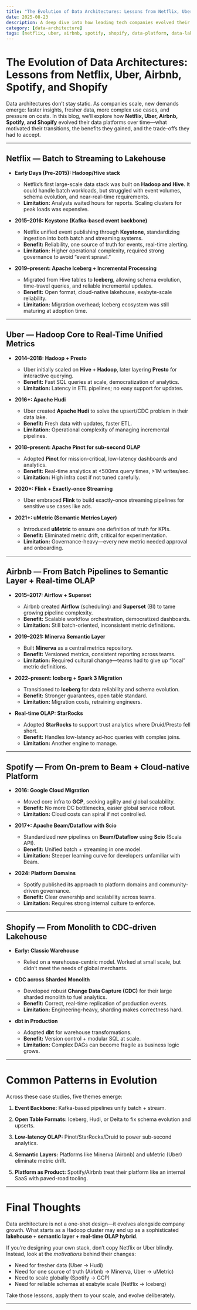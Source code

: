 ```yaml
---
title: "The Evolution of Data Architectures: Lessons from Netflix, Uber, Airbnb, Spotify, and Shopify"
date: 2025-08-23
description: A deep dive into how leading tech companies evolved their data architectures, why those changes happened, and what trade-offs they faced.
category: [data-architecture]
tags: [netflix, uber, airbnb, spotify, shopify, data-platform, data-lakehouse, streaming, olap, semantic-layer, case-studies, data-engineering]
---
```


# The Evolution of Data Architectures: Lessons from Netflix, Uber, Airbnb, Spotify, and Shopify

Data architectures don’t stay static. As companies scale, new demands emerge: faster insights, fresher data, more complex use cases, and pressure on costs. In this blog, we’ll explore how **Netflix, Uber, Airbnb, Spotify, and Shopify** evolved their data platforms over time—what motivated their transitions, the benefits they gained, and the trade-offs they had to accept.

---

## Netflix — Batch to Streaming to Lakehouse

- **Early Days (Pre-2015): Hadoop/Hive stack**
  - Netflix’s first large-scale data stack was built on **Hadoop and Hive**. It could handle batch workloads, but struggled with event volumes, schema evolution, and near-real-time requirements.   
  - **Limitation:** Analysts waited hours for reports. Scaling clusters for peak loads was expensive.

- **2015–2016: Keystone (Kafka-based event backbone)**
  - Netflix unified event publishing through **Keystone**, standardizing ingestion into both batch and streaming systems.   
  - **Benefit:** Reliability, one source of truth for events, real-time alerting.  
  - **Limitation:** Higher operational complexity, required strong governance to avoid “event sprawl.”

- **2019–present: Apache Iceberg + Incremental Processing**
  - Migrated from Hive tables to **Iceberg**, allowing schema evolution, time-travel queries, and reliable incremental updates.   
  - **Benefit:** Open format, cloud-native lakehouse, exabyte-scale reliability.  
  - **Limitation:** Migration overhead; Iceberg ecosystem was still maturing at adoption time.

---

## Uber — Hadoop Core to Real-Time Unified Metrics

- **2014–2018: Hadoop + Presto**
  - Uber initially scaled on **Hive + Hadoop**, later layering **Presto** for interactive querying.   
  - **Benefit:** Fast SQL queries at scale, democratization of analytics.  
  - **Limitation:** Latency in ETL pipelines; no easy support for updates.

- **2016+: Apache Hudi**
  - Uber created **Apache Hudi** to solve the upsert/CDC problem in their data lake.   
  - **Benefit:** Fresh data with updates, faster ETL.  
  - **Limitation:** Operational complexity of managing incremental pipelines.

- **2018–present: Apache Pinot for sub-second OLAP**
  - Adopted **Pinot** for mission-critical, low-latency dashboards and analytics.   
  - **Benefit:** Real-time analytics at <500ms query times, >1M writes/sec.  
  - **Limitation:** High infra cost if not tuned carefully.

- **2020+: Flink + Exactly-once Streaming**
  - Uber embraced **Flink** to build exactly-once streaming pipelines for sensitive use cases like ads. 

- **2021+: uMetric (Semantic Metrics Layer)**
  - Introduced **uMetric** to ensure one definition of truth for KPIs.   
  - **Benefit:** Eliminated metric drift, critical for experimentation.  
  - **Limitation:** Governance-heavy—every new metric needed approval and onboarding.

---

## Airbnb — From Batch Pipelines to Semantic Layer + Real-time OLAP

- **2015–2017: Airflow + Superset**
  - Airbnb created **Airflow** (scheduling) and **Superset** (BI) to tame growing pipeline complexity.   
  - **Benefit:** Scalable workflow orchestration, democratized dashboards.  
  - **Limitation:** Still batch-oriented, inconsistent metric definitions.

- **2019–2021: Minerva Semantic Layer**
  - Built **Minerva** as a central metrics repository.   
  - **Benefit:** Versioned metrics, consistent reporting across teams.  
  - **Limitation:** Required cultural change—teams had to give up “local” metric definitions.

- **2022–present: Iceberg + Spark 3 Migration**
  - Transitioned to **Iceberg** for data reliability and schema evolution.   
  - **Benefit:** Stronger guarantees, open table standard.  
  - **Limitation:** Migration costs, retraining engineers.

- **Real-time OLAP: StarRocks**
  - Adopted **StarRocks** to support trust analytics where Druid/Presto fell short.   
  - **Benefit:** Handles low-latency ad-hoc queries with complex joins.  
  - **Limitation:** Another engine to manage.

---

## Spotify — From On-prem to Beam + Cloud-native Platform

- **2016: Google Cloud Migration**
  - Moved core infra to **GCP**, seeking agility and global scalability.   
  - **Benefit:** No more DC bottlenecks, easier global service rollout.  
  - **Limitation:** Cloud costs can spiral if not controlled.

- **2017+: Apache Beam/Dataflow with Scio**
  - Standardized new pipelines on **Beam/Dataflow** using **Scio** (Scala API).   
  - **Benefit:** Unified batch + streaming in one model.  
  - **Limitation:** Steeper learning curve for developers unfamiliar with Beam.

- **2024: Platform Domains**
  - Spotify published its approach to platform domains and community-driven governance.   
  - **Benefit:** Clear ownership and scalability across teams.  
  - **Limitation:** Requires strong internal culture to enforce.

---

## Shopify — From Monolith to CDC-driven Lakehouse

- **Early: Classic Warehouse**
  - Relied on a warehouse-centric model. Worked at small scale, but didn’t meet the needs of global merchants.

- **CDC across Sharded Monolith**
  - Developed robust **Change Data Capture (CDC)** for their large sharded monolith to fuel analytics.   
  - **Benefit:** Correct, real-time replication of production events.  
  - **Limitation:** Engineering-heavy, sharding makes correctness hard.

- **dbt in Production**
  - Adopted **dbt** for warehouse transformations.   
  - **Benefit:** Version control + modular SQL at scale.  
  - **Limitation:** Complex DAGs can become fragile as business logic grows.

---

# Common Patterns in Evolution

Across these case studies, five themes emerge:

1. **Event Backbone:** Kafka-based pipelines unify batch + stream.  
     
2. **Open Table Formats:** Iceberg, Hudi, or Delta to fix schema evolution and upserts.  
     
3. **Low-latency OLAP:** Pinot/StarRocks/Druid to power sub-second analytics.  
     
4. **Semantic Layers:** Platforms like Minerva (Airbnb) and uMetric (Uber) eliminate metric drift.  
     
5. **Platform as Product:** Spotify/Airbnb treat their platform like an internal SaaS with paved-road tooling.  
     

---

# Final Thoughts

Data architecture is not a one-shot design—it evolves alongside company growth. What starts as a Hadoop cluster may end up as a sophisticated **lakehouse + semantic layer + real-time OLAP hybrid**.  

If you’re designing your own stack, don’t copy Netflix or Uber blindly. Instead, look at the *motivations* behind their changes:  
- Need for fresher data (Uber → Hudi)  
- Need for one source of truth (Airbnb → Minerva, Uber → uMetric)  
- Need to scale globally (Spotify → GCP)  
- Need for reliable schemas at exabyte scale (Netflix → Iceberg)  

Take those lessons, apply them to your scale, and evolve deliberately.

---